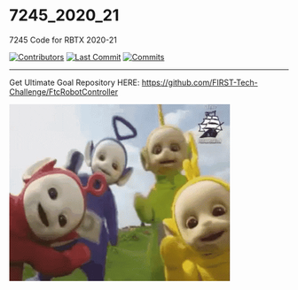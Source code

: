# 7245_2020_21
7245 Code for RBTX 2020-21 

[![Contributors](https://img.shields.io/github/contributors-anon/Big-Green-7245/teamcode-2021?color=yellow)](https://github.com/Big-Green-7245/teamcode-2021)
[![Last Commit](https://img.shields.io/github/last-commit/Big-Green-7245/teamcode-2021)](https://github.com/Big-Green-7245/teamcode-2021)
[![Commits](https://img.shields.io/github/commit-activity/m/Big-Green-7245/teamcode-2021)](https://github.com/Big-Green-7245/teamcode-2021)

---

Get Ultimate Goal Repository HERE: https://github.com/FIRST-Tech-Challenge/FtcRobotController

![](TeletubbiesGIF.gif)
